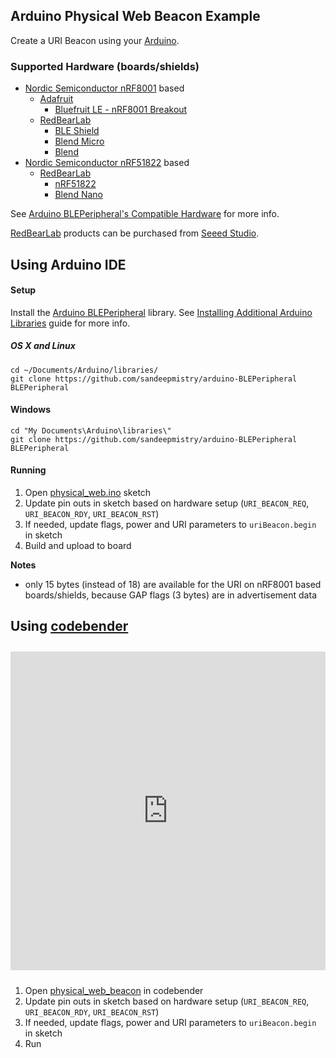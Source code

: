 ## Arduino Physical Web Beacon Example

Create a URI Beacon using your [Arduino](http://arduino.cc).

### Supported Hardware (boards/shields)

 * [Nordic Semiconductor nRF8001](http://www.nordicsemi.com/eng/Products/Bluetooth-R-low-energy/nRF8001) based
   * [Adafruit](http://www.adafruit.com)
     * [Bluefruit LE - nRF8001 Breakout](http://www.adafruit.com/products/1697)
   * [RedBearLab](http://redbearlab.com)
     * [BLE Shield](http://redbearlab.com/bleshield/)
     * [Blend Micro](http://redbearlab.com/blendmicro/)
     * [Blend](http://redbearlab.com/blend/)
 * [Nordic Semiconductor nRF51822](http://www.nordicsemi.com/eng/Products/Bluetooth-R-low-energy/nRF51822) based
   * [RedBearLab](http://redbearlab.com)
     * [nRF51822](http://redbearlab.com/redbearlab-nrf51822)
     * [Blend Nano](http://redbearlab.com/blenano)

See [Arduino BLEPeripheral's Compatible Hardware](https://github.com/sandeepmistry/arduino-BLEPeripheral#compatible-hardware) for more info.

[RedBearLab](http://redbearlab.com) products can be purchased from [Seeed Studio](http://www.seeedstudio.com/depot/RedBearLab-m-52.html).

## Using Arduino IDE

#### Setup

Install the [Arduino BLEPeripheral](https://github.com/sandeepmistry/arduino-BLEPeripheral) library. See [Installing Additional Arduino Libraries](http://arduino.cc/en/Guide/Libraries) guide for more info.

##### OS X and Linux
```
cd ~/Documents/Arduino/libraries/
git clone https://github.com/sandeepmistry/arduino-BLEPeripheral BLEPeripheral
```

#### Windows

```
cd "My Documents\Arduino\libraries\"
git clone https://github.com/sandeepmistry/arduino-BLEPeripheral BLEPeripheral
```

#### Running

 1. Open [physical_web.ino](physical_web/physical_web.ino) sketch
 1. Update pin outs in sketch based on hardware setup (```URI_BEACON_REQ```, ```URI_BEACON_RDY```, ```URI_BEACON_RST```)
 1. If needed, update flags, power and URI parameters to ```uriBeacon.begin``` in sketch
 1. Build and upload to board

__Notes__
  * only 15 bytes (instead of 18) are available for the URI on nRF8001 based boards/shields, because GAP flags (3 bytes) are in advertisement data

## Using [codebender](https://codebender.cc)

<iframe style="height: 510px; width: 100%; margin: 10px 0 10px;" allowTransparency="true" src="https://codebender.cc/embed/example/BLEPeripheral/physical_web_beacon" frameborder="0"></iframe>

 1. Open [physical_web_beacon](https://codebender.cc/example/BLEPeripheral/physical_web_beacon) in codebender
 1. Update pin outs in sketch based on hardware setup (```URI_BEACON_REQ```, ```URI_BEACON_RDY```, ```URI_BEACON_RST```)
 1. If needed, update flags, power and URI parameters to ```uriBeacon.begin``` in sketch
 1. Run




